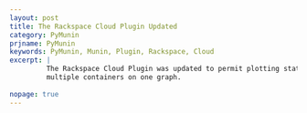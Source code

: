 ```yaml
---
layout: post
title: The Rackspace Cloud Plugin Updated  
category: PyMunin
prjname: PyMunin
keywords: PyMunin, Munin, Plugin, Rackspace, Cloud
excerpt: |
         The Rackspace Cloud Plugin was updated to permit plotting stats for
         multiple containers on one graph.
         
nopage: true
---
```


